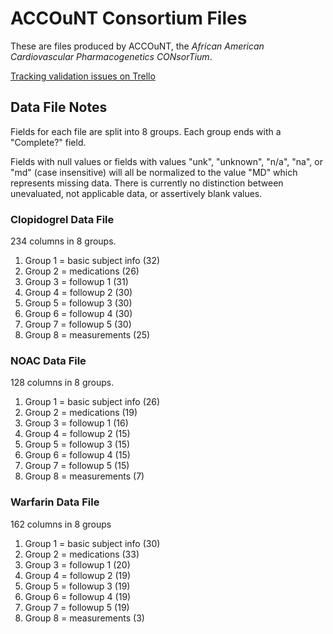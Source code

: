 # ACCOuNT Consortium Files

These are files produced by ACCOuNT, the _African American Cardiovascular Pharmacogenetics CONsorTium_.

[Tracking validation issues on Trello](https://trello.com/b/wEkfl6PJ/validation-issues)

## Data File Notes

Fields for each file are split into 8 groups. Each group ends with a "Complete?" field.

Fields with null values or fields with values "unk", "unknown", "n/a", "na", or "md" (case insensitive) will all be normalized to the value "MD" which represents missing data. There is currently no distinction between unevaluated, not applicable data, or assertively blank values. 

### Clopidogrel Data File

234 columns in 8 groups.

1. Group 1 = basic subject info (32)
2. Group 2 = medications (26)
3. Group 3 = followup 1 (31)
4. Group 4 = followup 2 (30)
5. Group 5 = followup 3 (30)
6. Group 6 = followup 4 (30)
7. Group 7 = followup 5 (30)
8. Group 8 = measurements (25)

### NOAC Data File

128 columns in 8 groups.

1. Group 1 = basic subject info (26)
2. Group 2 = medications (19)
3. Group 3 = followup 1 (16)
4. Group 4 = followup 2 (15)
5. Group 5 = followup 3 (15)
6. Group 6 = followup 4 (15)
7. Group 7 = followup 5 (15)
8. Group 8 = measurements (7)

### Warfarin Data File

162 columns in 8 groups

1. Group 1 = basic subject info (30)
2. Group 2 = medications (33)
3. Group 3 = followup 1 (20)
4. Group 4 = followup 2 (19)
5. Group 5 = followup 3 (19)
6. Group 6 = followup 4 (19)
7. Group 7 = followup 5 (19)
8. Group 8 = measurements (3)
